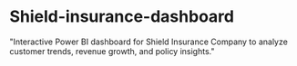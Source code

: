 # Shield-insurance-dashboard
"Interactive Power BI dashboard for Shield Insurance Company to analyze customer trends, revenue growth, and policy insights."
